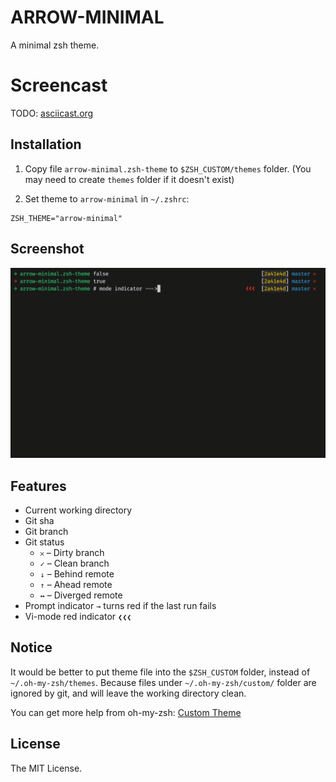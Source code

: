 # ARROW-MINIMAL
A minimal zsh theme.

# Screencast
TODO: [asciicast.org](https://asciicast.org/)

## Installation
1. Copy file `arrow-minimal.zsh-theme` to `$ZSH_CUSTOM/themes` folder.
(You may need to create `themes` folder if it doesn't exist)

2. Set theme to `arrow-minimal` in `~/.zshrc`:
```
ZSH_THEME="arrow-minimal"
```

## Screenshot
![screenshot](img/screenshot.png)

## Features
* Current working directory
* Git sha 
* Git branch
* Git status
    * `𐄂` – Dirty branch
    * `✓` – Clean branch
    * `↓` – Behind remote
    * `↑` – Ahead remote
    * `↔` – Diverged remote
* Prompt indicator `→` turns red if the last run fails
* Vi-mode red indicator `❮❮❮`

## Notice
It would be better to put theme file into the `$ZSH_CUSTOM` folder, instead of
`~/.oh-my-zsh/themes`.
Because files under `~/.oh-my-zsh/custom/` folder are ignored by git, and will
leave the working directory clean.

You can get more help from oh-my-zsh:
[Custom Theme](https://github.com/robbyrussell/oh-my-zsh/wiki/Customization#overriding-and-adding-themes)

## License
The MIT License.
